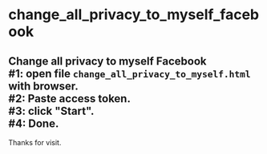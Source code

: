# change_all_privacy_to_myself_facebook
Change all privacy to myself Facebook<br>
#1: open file <code>change_all_privacy_to_myself.html</code> with browser.<br>
#2: Paste access token.<br>
#3: click "Start".<br>
#4: Done.<br>
---------
Thanks for visit.
